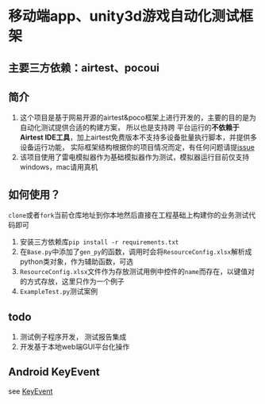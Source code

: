 # 移动端app、unity3d游戏自动化测试框架
## 主要三方依赖：airtest、pocoui
## 简介
1. 这个项目是基于网易开源的airtest&poco框架上进行开发的，主要的目的是为自动化测试提供合适的构建方案， 
所以也是支持跨 平台运行的**不依赖于Airtest IDE工具**，加上airtest免费版本不支持多设备批量执行脚本，并提供多设备运行功能，
实际框架结构根据你的项目情况而定，有任何问题请提[issue](https://github.com/leafyin/mobile-u3d-test/issues)
2. 该项目使用了雷电模拟器作为基础模拟器作为测试，模拟器运行目前仅支持windows，mac请用真机

## 如何使用？
`clone`或者`fork`当前仓库地址到你本地然后直接在工程基础上构建你的业务测试代码即可
1. 安装三方依赖库`pip install -r requirements.txt `
2. 在`Base.py`中添加了`gen_py`的函数，调用时会将`ResourceConfig.xlsx`解析成python类对象，作为辅助函数，可选
3. `ResourceConfig.xlsx`文件作为存放测试用例中控件的`name`而存在，以键值对的方式存放，这里只作为一个例子
4. `ExampleTest.py`测试案例

## todo
1. 测试例子程序开发， 测试报告集成
2. 开发基于本地web端GUI平台化操作

## Android KeyEvent
see [KeyEvent](https://developer.android.com/reference/android/view/KeyEvent)